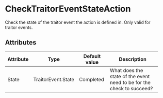 # CheckTraitorEventStateAction

Check the state of the traitor event the action is defined in. Only valid for traitor events.

## Attributes

| Attribute | Type               | Default value | Description                                                           |
|-----------|--------------------|---------------|-----------------------------------------------------------------------|
| State     | TraitorEvent.State | Completed     | What does the state of the event need to be for the check to succeed? |



